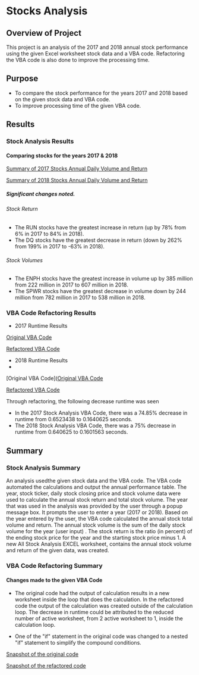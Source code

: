 # Stocks Analysis

## Overview of Project
This project is an analysis of the 2017 and 2018 annual stock performance using the given Excel worksheet stock data and a VBA code. Refactoring the VBA code is also done to improve the processing time. 
     
## Purpose
- To compare the stock performance for the years 2017 and 2018 based on the given stock data and VBA code. 
- To improve processing time of  the given VBA code.  

## Results
      
### Stock Analysis Results 

#### Comparing stocks for the years 2017  & 2018 

[Summary of 2017 Stocks Annual Daily Volume and Return](https://github.com/fmgribbon/stock-analysis/blob/main/Resources/AllStocks2017.png)

[Summary of 2018 Stocks Annual Daily Volume and Return](https://github.com/fmgribbon/stock-analysis/blob/main/Resources/AllStocks2018.png)

##### Significant changes noted.

######     Stock Return
- The RUN stocks have the greatest increase in return (up by 78% from 6% in 2017 to 84% in 2018). 
- The DQ stocks have the greatest decrease in return (down  by 262% from 199% in 2017 to -63% in 2018). 

######     Stock Volumes

- The ENPH stocks have the greatest increase in volume up by 385 million from 222 million in 2017 to 607 million in 2018.
- The SPWR stocks have the greatest decrease in volume down by 244 million from 782 million in 2017 to 538 million in 2018.

### VBA Code Refactoring Results
- 2017 Runtime Results

[Original VBA Code](https://github.com/fmgribbon/stock-analysis/blob/main/Resources/OriginalVBACode2017.PNG)

[Refactored VBA Code](https://github.com/fmgribbon/stock-analysis/blob/main/Resources/VBA_Challenge_2017.png)

- 2018 Runtime Results
- 
[Original VBA Code]([Original VBA Code](https://github.com/fmgribbon/stock-analysis/blob/main/Resources/OriginalVBACode2017.PNG)

[Refactored VBA Code](https://github.com/fmgribbon/stock-analysis/blob/main/Resources/VBA_Challenge_2018.png)

Through refactoring, the following decrease runtime was seen 

- In the 2017 Stock Analysis VBA Code, there was  a 74.85% decrease in runtime from 0.6523438 to 0.1640625 seconds.  
- The 2018 Stock Analysis VBA Code, there was a 75% decrease in runtime from 0.640625 to 0.1601563 seconds. 

## Summary

### Stock Analysis Summary
  
An analysis usedthe given stock data and the VBA code. The VBA code automated the calculations and output the annual performance table. 
The year, stock ticker, daily stock closing price and stock volume data were used to calculate the annual stock return and total stock volume. 
The year that was used in the analysis was provided by the user through a popup message box. 
It prompts the user to enter a year (2017 or 2018). Based on the year entered by the user, the VBA code calculated the annual stock total volume and return. The annual stock volume is the sum of the daily stock volume for the year (user input) . The stock return is the ratio (in percent) of the ending stock price for the year and the starting stock price minus 1. A new All Stock Analysis EXCEL worksheet, contains the annual stock volume and return of the given data, was created.   
  
### VBA Code Refactoring Summary
  
#### Changes made to the given VBA Code 

- The original code had the output of calculation results in a new worksheet inside the loop that does the calculation. 
  In the refactored code the output of the calculation was created outside of the calculation loop. 
  The decrease in runtime could be attributed to the reduced number of  active worksheet,  from 2 active worksheet to 1, inside the calculation loop. 

- One of the "if" statement in the original code was changed to a nested "if" statement to simplify the compound conditions.
   
      
 [Snapshot of the original code](https://github.com/fmgribbon/stock-analysis/blob/main/Resources/SnipitOriginalVBACode.txt)
 
 [Snapshot of the refactored code](https://github.com/fmgribbon/stock-analysis/blob/main/Resources/SnipitRefactoredVBACode.txt)
